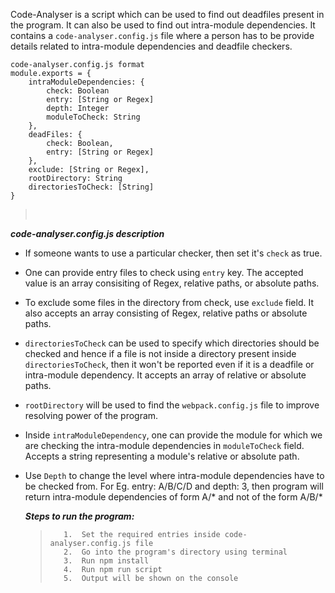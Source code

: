 Code-Analyser is a script which can be used to find out deadfiles present in the program. It can also be used to find out intra-module dependencies.
It contains a `code-analyser.config.js` file where a person has to be provide details related to intra-module dependencies and deadfile checkers.
<br>

>

    code-analyser.config.js format
    module.exports = {
        intraModuleDependencies: {
            check: Boolean
            entry: [String or Regex]
            depth: Integer
            moduleToCheck: String
        },
        deadFiles: {
            check: Boolean,
            entry: [String or Regex]
        },
        exclude: [String or Regex],
        rootDirectory: String
        directoriesToCheck: [String]
    }

> <br>

**_code-analyser.config.js description_**

- If someone wants to use a particular checker, then set it's `check` as true.
- One can provide entry files to check using `entry` key. The accepted value is an array consisiting of Regex, relative paths, or absolute paths.
- To exclude some files in the directory from check, use `exclude` field. It also accepts an array consisting of Regex, relative paths or absolute paths.
- `directoriesToCheck` can be used to specify which directories should be checked and hence if a file is not inside a directory present inside `directoriesToCheck`, then it won't be reported even if it is a deadfile or intra-module dependency. It accepts an array of relative or absolute paths.
- `rootDirectory` will be used to find the `webpack.config.js` file to improve resolving power of the program.
- Inside `intraModuleDependency`, one can provide the module for which we are checking the intra-module dependencies in `moduleToCheck` field. Accepts a string representing a module's relative or absolute path.
- Use `Depth` to change the level where intra-module dependencies have to be checked from. For Eg. entry: A/B/C/D and depth: 3, then program will return intra-module dependencies of form A/* and not of the form A/B/*

  **_Steps to run the program:_**

  >        1.  Set the required entries inside code-analyser.config.js file
  >        2.  Go into the program's directory using terminal
  >        3.  Run npm install
  >        4.  Run npm run script
  >        5.  Output will be shown on the console
